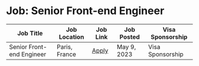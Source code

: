 # Job: Senior Front-end Engineer

| Job Title | Job Location | Job Link | Job Posted | Visa Sponsorship |
| --- | --- | --- | --- | --- |
| Senior Front-end Engineer | Paris, France | [Apply](https://apply.workable.com/akur8/j/6DEFE4CE62/) | May 9, 2023 | Visa Sponsorship |

